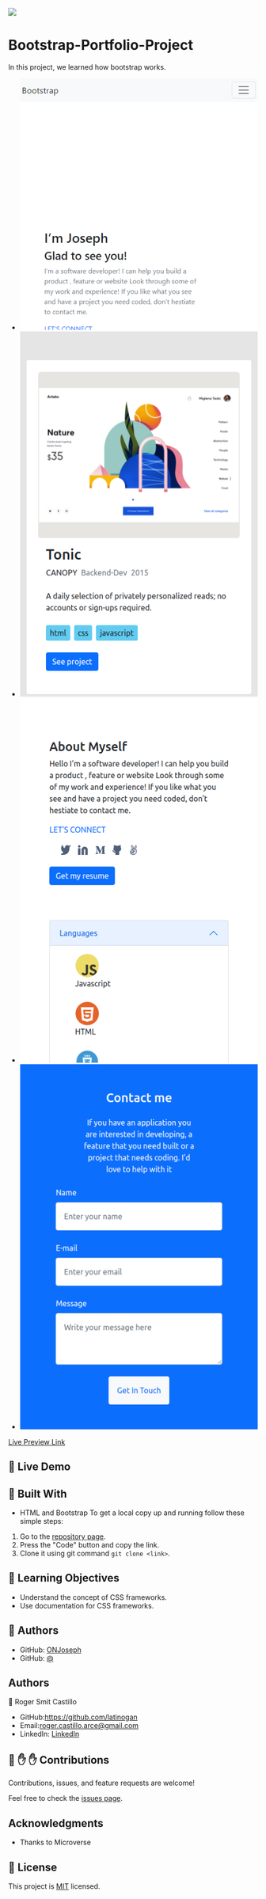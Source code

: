 ![](https://img.shields.io/badge/Microverse-blueviolet)
# Bootstrap-Portfolio-Project
In this project, we learned how bootstrap works.

- ![screenshot](./images/bootstrap-v1.png)
- ![screenshot](./images/bootstrap-v2.png)
- ![screenshot](./images/bootstrap-v3.png)
- ![screenshot](./images/bootstrap-v4.png)

[Live Preview Link]()


## :red_circle: Live Demo

## :hammer: Built With

- HTML and Bootstrap
To get a local copy up and running follow these simple steps:

1. Go to the [repository page](https://github.com/ONJoseph/Bootstrap-portfolio-test).
2. Press the "Code" button and copy the link.
3. Clone it using git command `git clone <link>`.

## :blue_book: Learning Objectives

- Understand the concept of CSS frameworks.
- Use documentation for CSS frameworks.

## 👤 Authors

- GitHub: [ONJoseph](https://github.com/ONJoseph)
- GitHub: [@]()

## Authors

👤 Roger Smit Castillo

- GitHub:https://github.com/latinogan
- Email:roger.castillo.arce@gmail.com 
- LinkedIn: [LinkedIn](https://www.linkedin.com/in/roger-smith-a35738179/)

## 🤝 :raised_hand: :raised_hand: Contributions

Contributions, issues, and feature requests are welcome!

Feel free to check the [issues page](https://github.com/ONJoseph/Bootstrap-portfolio-test/issues).

## Acknowledgments

- Thanks to Microverse

## 📝 License

This project is [MIT](LICENSE) licensed.
